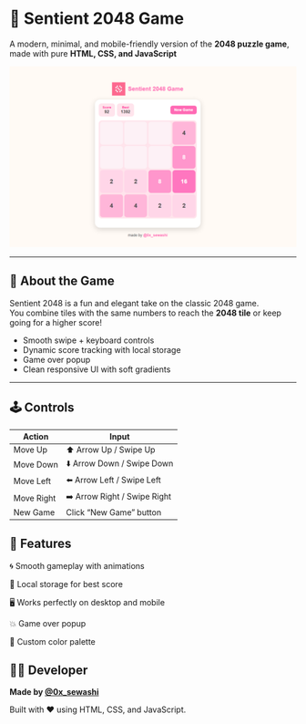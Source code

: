 # 🎯 Sentient 2048 Game

A modern, minimal, and mobile-friendly version of the **2048 puzzle game**, made with pure **HTML, CSS, and JavaScript** 

![Preview](./images/preview.png)

---

## 🧠 About the Game
Sentient 2048 is a fun and elegant take on the classic 2048 game.  
You combine tiles with the same numbers to reach the **2048 tile** or keep going for a higher score!

- Smooth swipe + keyboard controls  
- Dynamic score tracking with local storage  
- Game over popup  
- Clean responsive UI with soft gradients  

---

## 🕹️ Controls

| Action | Input |
|--------|--------|
| Move Up | ⬆️ Arrow Up / Swipe Up |
| Move Down | ⬇️ Arrow Down / Swipe Down |
| Move Left | ⬅️ Arrow Left / Swipe Left |
| Move Right | ➡️ Arrow Right / Swipe Right |
| New Game | Click “New Game” button |

## 🧩 Features

🌀 Smooth gameplay with animations

🧮 Local storage for best score

🖥️ Works perfectly on desktop and mobile

💥 Game over popup

🎨 Custom color palette

## 🧑‍💻 Developer

**Made by [@0x_sewashi](https://x.com/0x_sewashi)**  

Built with ❤️ using HTML, CSS, and JavaScript.

